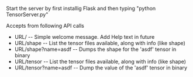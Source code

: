 Start the server by first installig Flask and then typing "python TensorServer.py"

Accepts from following API calls
- URL/ -- Simple welcome message. Add Help text in future
- URL/shape -- List the tensor files available, along with info (like shape)
- URL/shape?name=asdf -- Dumps the shape for the 'asdf' tensor in binary
- URL/tensor -- List the tensor files available, along with info (like shape)
- URL/tensor?name=asdf -- Dump the value of the 'asdf' tensor in binary
